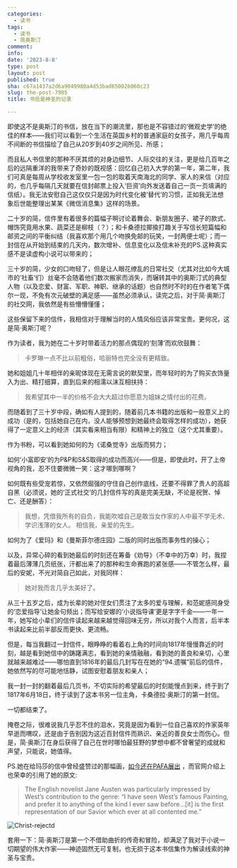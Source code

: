 ```yaml
---
categories:
  - 读书
tags:
  - 读书
  - 简奥斯汀
comment: 
info: 
date: '2023-8-8'
type: post
layout: post
published: true
sha: c67a1437a2d6a9049980a4d53bad650026060c23
slug: the-post-7905
title: 书信是神圣的记录

---
```

即使这不是奥斯汀的书信，放在当下的潮流里，那也是不容错过的‘微观史学’的绝佳的样本——我们可以看到一个生活在英国乡村的普通家庭的女孩子，用几乎每周不间断的书信描绘了自己从20岁到40岁之间所见、所感；

而且私人书信里的那种不厌其烦的对身边细节、人际交往的关注，更是给几百年之后的远隔重洋的我带来了奇妙的既视感：回忆自己初入大学的第一年，第二年，我们可真是每周从学校收发室里一包一包的取着天南海北的同学、家人的来信（对应的，也几乎每隔几天就要在信封邮票上投入‘巨资’向外发送着自己一页一页填满的信纸）。我无法安慰自己这仅仅只是因为时代变化被‘替代’的习惯，正如我无法想象后世能整理出某某《微信消息集》这样的场景。

二十岁的简，信件里有着很多的篇幅子啊讨论着舞会、新朋友圈子、裙子的款式、帽饰究竟用水果、蔬菜还是柳枝（？）；和卡桑德拉揶揄打趣关于写信长短篇幅和邮资之间的平衡纠结（我喜欢那个用几个吻换免邮的玩笑，一封两便士呢）；而一封信在从开始到结束的几天内，数次增补、信息变化以及信末补充的PS.这种真实感不是读虚构小说可以带来的；

三十岁的简，少女的口吻轻了，但是让人眼花缭乱的日常社交（尤其对比如今大城市的‘社畜’们）丝毫不会随着他们数次搬家而消失，而辗转其中的奥斯汀式的典型人物（以及恋爱、财富、军职、神职、继承的话题）也自然时不时的在作者笔下偶尔一现，不免有次元破壁的满足感——虽然必须承认，读完之后，对于简·奥斯汀的社交网，我依然是有些懵懵懂懂；

这些保留下来的信件，我相信对于理解当时的人情风俗应该非常宝贵。更何况，这是简·奥斯汀呢？

作为读者，我为她在二十岁时带着活力的那点偶现的‘刻薄’而欢欣鼓舞：

> 卡罗琳一点不比以前粗俗，哈丽特也完全没有更精致。

她和姐姐几十年相伴的亲昵体现在无需言说的默契里，而年轻时的为了购买衣饰量入为出、精打细算，直到后来的相濡以沫互相扶持：

> 我希望其中一半的价格不会大大超过你愿意为姐妹之情付出的花费。

而随着到了三十岁中段，确如有人提到的，随着前几本书籍的出版和一般意义上的成功（是的，包括她自己在内，没人能够预想到她最终会取得怎样的成功），她获得了一定意义上的经济（其实看来相当有限）和精神上的独立（这个尤其重要）。

作为书粉，可以看到她如何的为《诺桑觉寺》出版而努力；

如何‘小富即安’的为P&P和S&S取得的成功而高兴——但是，即使此时，开了上帝视角的我，忍不住要微微一笑：这才哪到哪啊？

如何既有些受宠若惊，又依然倔强的守住自己创作底线，还要不得罪了贵人的高超自黑（必须说，她的‘正式社交’的几封信件写的真是完美无缺，不论是祝贺、悼亡、还是酬答）：

> 我想，凭借我所有的自负，我能吹嘘自己是敢当女作家的人中最不学无术、学识浅薄的女人。 相信我，亲爱的先生。

如何为了《爱玛》和《曼斯菲尔德庄园》二版的同时出版而事务性的操心；

以及，异常心碎的看到她最后的时刻还在筹备《劝导》（不幸中的万幸）时，我捏着最后薄薄几页纸张，汗都出来了的那种和生命赛跑的紧张感——不管怎么样，最后的安妮，不光对简自己如此，对我同样：

> 她对我而言几乎太美好了。

从三十五岁之后，成为长辈的她对侄女们贯注了太多的爱与理解，和范妮感同身受的‘恋爱指导’让她金句频出；而写给安娜的‘小说指导课’更是字字千金——一年一年，她写给小辈们的信件读起来越来越觉得回味无穷，所以对我个人而言，后半本书读起来比前半部反而更快、更流畅。

但是，每当我翻过一封信件，眼睁睁的看着右上角的时间向1817年慢慢靠近的时刻，越是看到她信中的踌躇满志，看到她的亲情融融，看到她的善良和亲切，心里就越来越难过——哪怕直到1816年的最后几封写在在她的“94.遗嘱”前后的信件，她依然写的尽可能地恬静，试图安慰着朋友和亲人；

我一封一封的翻着最后几页书，不切实际的希望最后的时刻能慢点到来，终于到了1817年6月18日，终于读到了这本书另一位主角，卡桑德拉·奥斯汀的第一封信。

一切都结束了。

掩卷之际，很难说我几乎忍不住的泪水，究竟是因为看到一位自己喜欢的作家英年早逝而喟叹，还是由于告别因为这近百封信件而熟识、亲近的善良女士而伤心。但是，简·奥斯汀在身后获得了自己在世时哪怕最狂野的梦想中都不曾奢望的成就和声望，只能说，她值得。

PS.她在给玛莎的信中曾经盛赞过的那幅画，[如今还在PAFA展出](https://www.pafa.org/museum/collection/item/christ-rejected) ，而官网介绍上也荣幸的引用了她的原文:

> The English novelist Jane Austen was particularly impressed by West’s contribution to the genre: “I have seen West’s famous Painting, and prefer it to anything of the kind I ever saw before...[it] is the first representation of our Savior which ever at all contented me.”

![Christ-rejectd](https://www.pafa.org/sites/default/files/artworkpics/1878_1_9_l.jpg)

套用一下：简·奥斯汀是第一个不借助曲折的传奇和冒险，却满足了我对于小说一切期望的伟大作家——神迹固然无可复制，也无损于这本书信集作为解读线索的神圣与宝贵。








